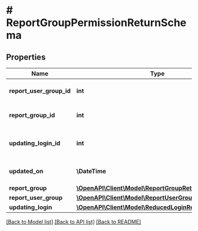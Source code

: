 # # ReportGroupPermissionReturnSchema

## Properties

Name | Type | Description | Notes
------------ | ------------- | ------------- | -------------
**report_user_group_id** | **int** | Report User Group ID FK |
**report_group_id** | **int** | Report Group ID FK |
**updating_login_id** | **int** | Login ID of user that updated this data |
**updated_on** | **\DateTime** | Last updated time |
**report_group** | [**\OpenAPI\Client\Model\ReportGroupReturnSchema**](ReportGroupReturnSchema.md) |  | [optional]
**report_user_group** | [**\OpenAPI\Client\Model\ReportUserGroupReturnSchema**](ReportUserGroupReturnSchema.md) |  | [optional]
**updating_login** | [**\OpenAPI\Client\Model\ReducedLoginReturnSchema**](ReducedLoginReturnSchema.md) |  | [optional]

[[Back to Model list]](../../README.md#models) [[Back to API list]](../../README.md#endpoints) [[Back to README]](../../README.md)
